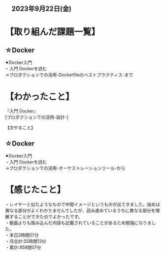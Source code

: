 ## 　2023年9月22日(金)
# 【取り組んだ課題一覧】
## ☆Docker
⚫︎Docker入門<br>
・入門 Dockerを読む<br>
→プロダクションでの活用-Dockerfileのベストプラクティス-まで<br>
# 【わかったこと】
『入門 Docker』<br>
[プロダクションでの活用-設計-]

【次やること】
## ☆Docker
⚫︎Docker入門<br>
・入門 Dockerを読む<br>
→プロダクションでの活用-オーケストレーションツール-から<br>
# 【感じたこと】
・レイヤーと似たようなもので中間イメージというものが出てきました。始めは異なる部分がよくわかりませんでしたが、読み進めているうちに異なる部分を理解することができたのでよかったです。<br>
・動画よりも踏み込んだ内容も記載されていることがあるため勉強になりました。<br>
・本日2時間07分<br>
・月合計:55時間13分<br>
・累計:458間07分<br>
